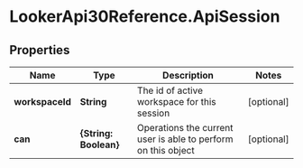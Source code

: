 # LookerApi30Reference.ApiSession

## Properties
Name | Type | Description | Notes
------------ | ------------- | ------------- | -------------
**workspaceId** | **String** | The id of active workspace for this session | [optional] 
**can** | **{String: Boolean}** | Operations the current user is able to perform on this object | [optional] 


